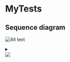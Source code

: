 # MyTests

## Sequence diagram

![Alt text](https://g.gravizo.com/source/svg/custom_mark10?https%3A%2F%2Fgithub.com%2FLiorinco%2FMyTests%2Fblob%2Fmaster%2FREADME.md)
<details> 
<summary></summary>
custom_mark10
  digraph G {
    aize ="4,4";
    main [shape=box];
    main -> parse [weight=8];
    parse -> execute;
    main -> init [style=dotted];
    main -> cleanup;
    execute -> { make_string; printf};
    init -> make_string;
    edge [color=red];
    main -> printf [style=bold,label="100 times"];
    make_string [label="make a string"];
    node [shape=box,style=filled,color=".7 .3 1.0"];
    execute -> compare;
  }
custom_mark10
</details>

<img src='https://g.gravizo.com/source/svg?digraph G {main -> parse -> execute; main -> init; main -> cleanup; execute -> make_string; execute -> printf; init -> make_string; main -> printf; execute -> compare;}'/>
